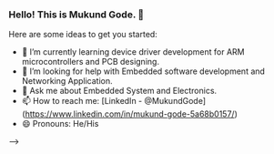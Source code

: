 ### Hello! This is Mukund Gode. 👋

Here are some ideas to get you started:

- 🌱 I’m currently learning device driver development for ARM microcontrollers and PCB designing.
- 🤔 I’m looking for help with Embedded software development and Networking Application. 
- 💬 Ask me about Embedded System and Electronics.
- 📫 How to reach me: [LinkedIn - @MukundGode] (https://www.linkedin.com/in/mukund-gode-5a68b0157/)
- 😄 Pronouns: He/His

-->
